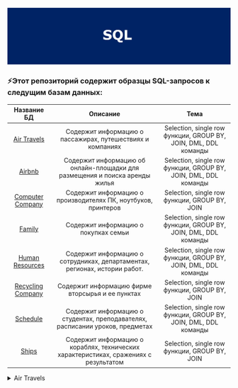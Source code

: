 ![Header](https://raw.githubusercontent.com/KunxY174/KunxY174/main/sqlheader2.jpg)

### ⚡Этот репозиторий содержит образцы SQL-запросов к следущим базам данных:
| Название БД       | Описание                          |Тема|
| :-------------:|:------------------------:|:-----:|
| [Air Travels](https://github.com/KunxY174/SQL/tree/main/Air-Travels)|Содержит информацию о пассажирах, путешествиях и компаниях |Selection, single row функции, GROUP BY, JOIN, DML, DDL команды|
| [Airbnb](https://github.com/KunxY174/SQL/tree/main/Airbnb)|Содержит информацию об онлайн-площадки для размещения и поиска аренды жилья |Selection, single row функции, GROUP BY, JOIN, DML, DDL команды|
| [Computer Company](https://github.com/KunxY174/SQL/tree/main/Computer-Company)|Содержит информацию о производителях ПК, ноутбуков, принтеров |Selection, single row функции, GROUP BY, JOIN|
| [Family](https://github.com/KunxY174/SQL/tree/main/Family)|Содержит информацию о покупках семьи |Selection, single row функции, GROUP BY, JOIN, DML, DDL команды|
| [Human Resources](https://github.com/KunxY174/SQL/tree/main/Human-Resources)|Содержит информацию о сотрудниках, департаментах, регионах, истории работ.|Selection, single row функции, GROUP BY, JOIN, DML, DDL команды|
| [Recycling Company](https://github.com/KunxY174/SQL/tree/main/Recycling-Company)|Содержит информацию фирме вторсырья и ее пунктах |Selection, single row функции, GROUP BY, JOIN|
| [Schedule](https://github.com/KunxY174/SQL/tree/main/Schedule)|Содержит информацию о студентах, преподавателях, расписании уроков, предметах |Selection, single row функции, GROUP BY, JOIN, DML, DDL команды|
| [Ships](https://github.com/KunxY174/SQL/tree/main/Ships)|Содержит информацию о кораблях, технических характеристиках, сражениях с результатом |Selection, single row функции, GROUP BY, JOIN|


<details><summary>Air Travels</summary>
Схема БД состоит из четырех таблиц:
Product(maker, model, type)
PC(code, model, speed, ram, hd, cd, price)
Laptop(code, model, speed, ram, hd, price, screen)
Printer(code, model, color, type, price)
Таблица Product представляет производителя (maker), номер модели (model) и тип ('PC' - ПК, 'Laptop' - ПК-блокнот или 'Printer' - принтер). Предполагается, что номера моделей в таблице Product уникальны для всех производителей и типов продуктов. В таблице PC для каждого ПК, однозначно определяемого уникальным кодом – code, указаны модель – model (внешний ключ к таблице Product), скорость - speed (процессора в мегагерцах), объем памяти - ram (в мегабайтах), размер диска - hd (в гигабайтах), скорость считывающего устройства - cd (например, '4x') и цена - price (в долларах). Таблица Laptop аналогична таблице РС за исключением того, что вместо скорости CD содержит размер экрана -screen (в дюймах). В таблице Printer для каждой модели принтера указывается, является ли он цветным - color ('y', если цветной), тип принтера - type (лазерный – 'Laser', струйный – 'Jet' или матричный – 'Matrix') и цена - price.


</details>
